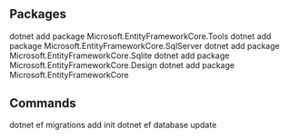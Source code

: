 #

## Packages

dotnet add package Microsoft.EntityFrameworkCore.Tools
dotnet add package Microsoft.EntityFrameworkCore.SqlServer
dotnet add package Microsoft.EntityFrameworkCore.Sqlite
dotnet add package Microsoft.EntityFrameworkCore.Design
dotnet add package Microsoft.EntityFrameworkCore

## Commands
dotnet ef migrations add init
dotnet ef database update 